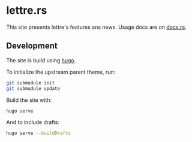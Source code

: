 # lettre.rs

This site presents lettre's features ans news. Usage docs are on [docs.rs](https://docs.rs/lettre/).

## Development

The site is build using [hugo](https://gohugo.io/).

To initialize the upstream parent theme, run:

```bash
git submodule init
git submodule update
```

Build the site with:

```bash
hugo serve
```

And to include drafts:

```bash
hugo serve --buildDrafts
```
